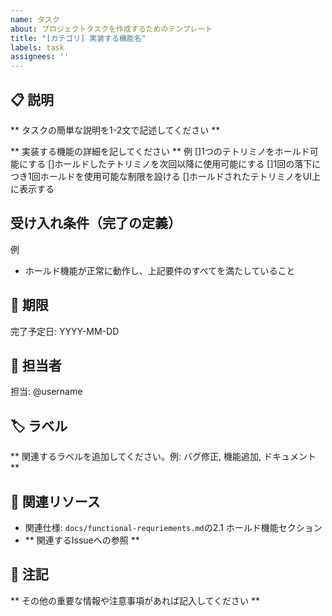 ```yaml
---
name: タスク
about: プロジェクトタスクを作成するためのテンプレート
title: "[カテゴリ] 実装する機能名"
labels: task
assignees: ''
---
```

## 📋 説明
** タスクの簡単な説明を1-2文で記述してください **

** 実装する機能の詳細を記してください **
例
[]1つのテトリミノをホールド可能にする
[]ホールドしたテトリミノを次回以降に使用可能にする
[]1回の落下につき1回ホールドを使用可能な制限を設ける
[]ホールドされたテトリミノをUI上に表示する

## 受け入れ条件（完了の定義）
例
- ホールド機能が正常に動作し、上記要件のすべてを満たしていること

## 📅 期限
完了予定日: YYYY-MM-DD

## 👥 担当者
担当: @username

## 🏷 ラベル
** 関連するラベルを追加してください。例: バグ修正, 機能追加, ドキュメント **

## 🔗 関連リソース
- 関連仕様: `docs/functional-requriements.md`の2.1 ホールド機能セクション
- ** 関連するIssueへの参照 **

## 📝 注記
** その他の重要な情報や注意事項があれば記入してください **
